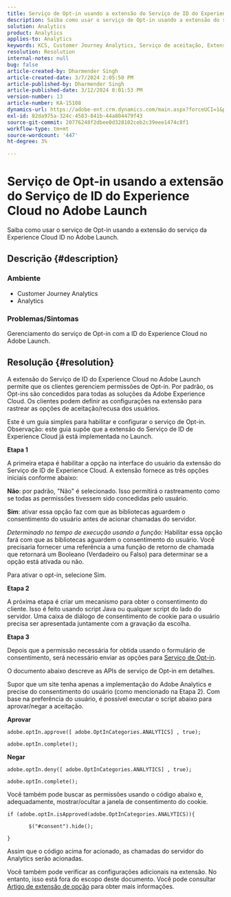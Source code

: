 ```yaml
---
title: Serviço de Opt-in usando a extensão do Serviço de ID do Experience Cloud no Adobe Launch
description: Saiba como usar o serviço de Opt-in usando a extensão do serviço da Experience Cloud ID no Adobe Launch.
solution: Analytics
product: Analytics
applies-to: Analytics
keywords: KCS, Customer Journey Analytics, Serviço de aceitação, Extensão do serviço de ID do Experience Cloud, Adobe Launch, Adobe Analytics
resolution: Resolution
internal-notes: null
bug: false
article-created-by: Dharmender Singh
article-created-date: 3/7/2024 2:05:50 PM
article-published-by: Dharmender Singh
article-published-date: 3/12/2024 8:01:53 PM
version-number: 13
article-number: KA-15108
dynamics-url: https://adobe-ent.crm.dynamics.com/main.aspx?forceUCI=1&pagetype=entityrecord&etn=knowledgearticle&id=9324ddc9-8bdc-ee11-904d-6045bd006d92
exl-id: 82da975a-324c-4583-841b-44a804479f43
source-git-commit: 20776248f2dbee0d328102ceb2c39eee1474c8f1
workflow-type: tm+mt
source-wordcount: '447'
ht-degree: 3%

---
```


# Serviço de Opt-in usando a extensão do Serviço de ID do Experience Cloud no Adobe Launch


Saiba como usar o serviço de Opt-in usando a extensão do serviço da Experience Cloud ID no Adobe Launch.

## Descrição {#description}


### Ambiente

- Customer Journey Analytics
- Analytics




### Problemas/Sintomas

Gerenciamento do serviço de Opt-in com a ID do Experience Cloud no Adobe Launch.


## Resolução {#resolution}


A extensão do Serviço de ID do Experience Cloud no Adobe Launch permite que os clientes gerenciem permissões de Opt-in. Por padrão, os Opt-ins são concedidos para todas as soluções da Adobe Experience Cloud. Os clientes podem definir as configurações na extensão para rastrear as opções de aceitação/recusa dos usuários.

Este é um guia simples para habilitar e configurar o serviço de Opt-in.
<br>Observação: este guia supõe que a extensão do Serviço de ID de Experience Cloud já está implementada no Launch.<br>


<b>Etapa 1</b>

A primeira etapa é habilitar a opção na interface do usuário da extensão do Serviço de ID de Experience Cloud. A extensão fornece as três opções iniciais conforme abaixo:

<b>Não</b>: por padrão, &quot;Não&quot; é selecionado. Isso permitirá o rastreamento como se todas as permissões tivessem sido concedidas pelo usuário.

<b>Sim</b>: ativar essa opção faz com que as bibliotecas aguardem o consentimento do usuário antes de acionar chamadas do servidor.

*Determinado no tempo de execução usando a função:* Habilitar essa opção fará com que as bibliotecas aguardem o consentimento do usuário. Você precisaria fornecer uma referência a uma função de retorno de chamada que retornará um Booleano (Verdadeiro ou Falso) para determinar se a opção está ativada ou não.

Para ativar o opt-in, selecione Sim.



<b>Etapa 2</b>

A próxima etapa é criar um mecanismo para obter o consentimento do cliente. Isso é feito usando script Java ou qualquer script do lado do servidor. Uma caixa de diálogo de consentimento de cookie para o usuário precisa ser apresentada juntamente com a gravação da escolha.



<b>Etapa 3</b>

Depois que a permissão necessária for obtida usando o formulário de consentimento, será necessário enviar as opções para [Serviço de Opt-in](https://experienceleague.adobe.com/docs/id-service/using/implementation/opt-in-service/launch.html).

O documento abaixo descreve as APIs de serviço de Opt-in em detalhes.

Supor que um site tenha apenas a implementação do Adobe Analytics e precise do consentimento do usuário (como mencionado na Etapa 2). Com base na preferência do usuário, é possível executar o script abaixo para aprovar/negar a aceitação.

<b>Aprovar</b>


```
adobe.optIn.approve([ adobe.OptInCategories.ANALYTICS] , true);

adobe.optIn.complete();
```




<b>Negar</b>


```
adobe.optIn.deny([ adobe.OptInCategories.ANALYTICS] , true);

adobe.optIn.complete();
```




Você também pode buscar as permissões usando o código abaixo e, adequadamente, mostrar/ocultar a janela de consentimento do cookie.


```
if (adobe.optIn.isApproved(adobe.OptInCategories.ANALYTICS)){

       $("#consent").hide();

}
```




Assim que o código acima for acionado, as chamadas do servidor do Analytics serão acionadas.

Você também pode verificar as configurações adicionais na extensão. No entanto, isso está fora do escopo deste documento. Você pode consultar [Artigo de extensão de opção](https://experienceleague.adobe.com/docs/id-service/using/implementation/opt-in-service/launch.html) para obter mais informações.
